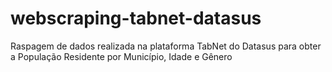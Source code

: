 # webscraping-tabnet-datasus
Raspagem de dados realizada na plataforma TabNet do Datasus para obter a População Residente por Município, Idade e Gênero
